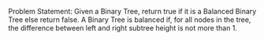 Problem Statement: Given a Binary Tree, return true if it is a Balanced Binary Tree else return false. A Binary Tree is balanced if, for all nodes in the tree, the difference between left and right subtree height is not more than 1.